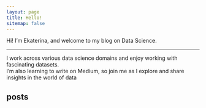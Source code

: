 ```yaml
---
layout: page
title: Hello!
sitemap: false
---
```


Hi! I’m Ekaterina, and welcome to my blog on Data Science.   

<!--projects-->
 
----
I work across various data science domains and enjoy working with fascinating datasets.   
I’m also learning to write on Medium, so join me as I explore and share insights in the world of data  

<!--projects-->

## posts
<!--posts-->


    
